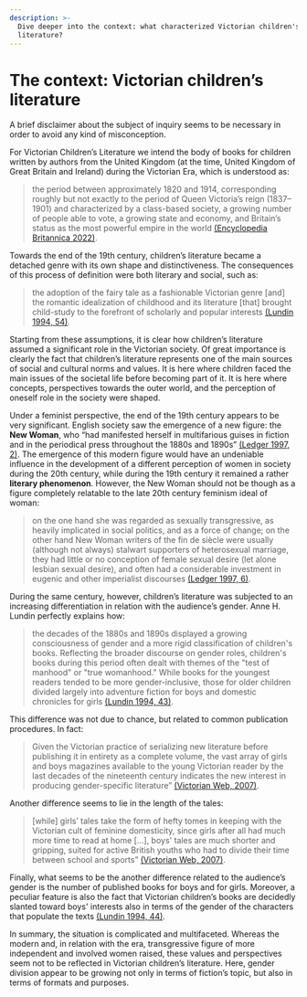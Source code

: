 ```yaml
---
description: >-
  Dive deeper into the context: what characterized Victorian children's
  literature?
---
```


# The context: Victorian children’s literature

A brief disclaimer about the subject of inquiry seems to be necessary in order to avoid any kind of misconception.&#x20;

For Victorian Children’s Literature we intend the body of books for children written by authors from the United Kingdom (at the time, United Kingdom of Great Britain and Ireland) during the Victorian Era, which is understood as:

> the period between approximately 1820 and 1914, corresponding roughly but not exactly to the period of Queen Victoria’s reign (1837–1901) and characterized by a class-based society, a growing number of people able to vote, a growing state and economy, and Britain’s status as the most powerful empire in the world [(Encyclopedia Britannica 2022)](../references-tools-and-team/references.md#web-resources).

Towards the end of the 19th century, children’s literature became a detached genre with its own shape and distinctiveness. The consequences of this process of definition were both literary and social, such as:

> the adoption of the fairy tale as a fashionable Victorian genre \[and] the romantic idealization of childhood and its literature \[that] brought child-study to the forefront of scholarly and popular interests [(Lundin 1994, 54)](../references-tools-and-team/references.md#bibliography).

Starting from these assumptions, it is clear how children’s literature assumed a significant role in the Victorian society. Of great importance is clearly the fact that children’s literature represents one of the main sources of social and cultural norms and values. It is here where children faced the main issues of the societal life before becoming part of it. It is here where concepts, perspectives towards the outer world, and the perception of oneself role in the society were shaped.

Under a feminist perspective, the end of the 19th century appears to be very significant. English society saw the emergence of a new figure: the **New Woman**, who “had manifested herself in multifarious guises in fiction and in the periodical press throughout the 1880s and 1890s” [(Ledger 1997, 2)](../references-tools-and-team/references.md#bibliography). The emergence of this modern figure would have an undeniable influence in the development of a different perception of women in society during the 20th century, while during the 19th century it remained a rather **literary phenomenon**. However, the New Woman should not be though as a figure completely relatable to the late 20th century feminism ideal of woman:

> on the one hand she was regarded as sexually transgressive, as heavily implicated in social politics, and as a force of change; on the other hand New Woman writers of the fin de siècle were usually (although not always) stalwart supporters of heterosexual marriage, they had little or no conception of female sexual desire (let alone lesbian sexual desire), and often had a considerable investment in eugenic and other imperialist discourses [(Ledger 1997, 6)](../references-tools-and-team/references.md#bibliography).

During the same century, however, children’s literature was subjected to an increasing differentiation in relation with the audience’s gender. Anne H. Lundin perfectly explains how:

> the decades of the 1880s and 1890s displayed a growing consciousness of gender and a more rigid classification of children's books. Reflecting the broader discourse on gender roles, children's books during this period often dealt with themes of the "test of manhood" or "true womanhood." While books for the youngest readers tended to be more gender-inclusive, those for older children divided largely into adventure fiction for boys and domestic chronicles for girls [(Lundin 1994, 43)](../references-tools-and-team/references.md#bibliography).

This difference was not due to chance, but related to common publication procedures. In fact:

> Given the Victorian practice of serializing new literature before publishing it in entirety as a complete volume, the vast array of girls and boys magazines available to the young Victorian reader by the last decades of the nineteenth century indicates the new interest in producing gender-specific literature” [(Victorian Web, 2007)](../references-tools-and-team/references.md#web-resources).

Another difference seems to lie in the length of the tales:

> \[while] girls’ tales take the form of hefty tomes in keeping with the Victorian cult of feminine domesticity, since girls after all had much more time to read at home \[…], boys' tales are much shorter and gripping, suited for active British youths who had to divide their time between school and sports” [(Victorian Web, 2007)](../references-tools-and-team/references.md#web-resources).

Finally, what seems to be the another difference related to the audience’s gender is the number of published books for boys and for girls. Moreover, a peculiar feature is also the fact that Victorian children’s books are decidedly slanted toward boys' interests also in terms of the gender of the characters that populate the texts [(Lundin 1994, 44)](../references-tools-and-team/references.md#bibliography).

In summary, the situation is complicated and multifaceted. Whereas the modern and, in relation with the era, transgressive figure of more independent and involved women raised, these values and perspectives seem not to be reflected in Victorian children’s literature. Here, gender division appear to be growing not only in terms of fiction’s topic, but also in terms of formats and purposes.
